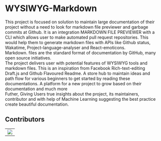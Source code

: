 # WYSIWYG-Markdown
This project is focused on solution to maintain large documentation of their project without a need to look for markdown file previewer and garbage commits at Github. It is an integration MARKDOWN FILE PREVIEWER with a CLI which allows user to make automated pull request repositories. This would help them to generate markdown files with  APIs like Github status, Wakatime, Project-language-analyser and React-emoticons.  
Markdown. files are the standard format of documentation by   GitHub,  many open source initiatives.  
The project delivers user with potential features of WYSIWYG tools and markdown files. This is an inspiration from Facebook Rich-text-editing Draft.js and Github Flavoured Readme. 
A store hub to maintain ideas and path flow for various beginners to get started by reading these documentations. A platform for a new project to grow based on their documentation and much more  
Futher, Giving Users true insights about the project, its maintainers, contributor and with help of Machine Learning suggesting the best practice create beautiful documentation.



## Contributors
<table>
  <tr>
    <td>
      <a href="https://github.com/CodeFlow201/GitMarkonics/graphs/contributors">
        <img src="https://contrib.rocks/image?repo=CodeFlow201/GitMarkonics" />
      </a>
     </td>
  </tr>
</table>


